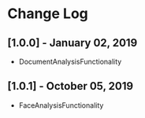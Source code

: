 # Change Log

## [1.0.0] - January 02, 2019

* DocumentAnalysisFunctionality

## [1.0.1] - October 05, 2019

* FaceAnalysisFunctionality

